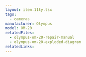 ```yaml
---
layout: item.11ty.tsx
tags:
  - cameras
manufacturer: Olympus
model: OM-20
relatedFiles:
  - olympus-om-20-repair-manual
  - olympus-om-20-exploded-diagram
relatedLinks:
---
```

